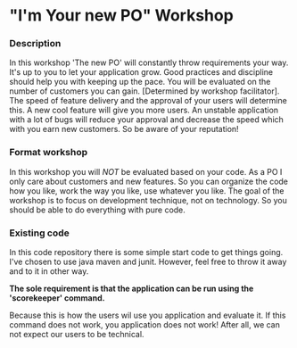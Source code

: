 # "I'm Your new PO" Workshop

### Description

In this workshop 'The new PO' will constantly throw requirements your way. It's up to you to let your application grow. Good practices and discipline should help you with keeping up the pace. You will be evaluated on the number of customers you can gain. [Determined by workshop facilitator]. The speed of feature delivery and the approval of your users will determine this. A new cool feature will give you more users. An unstable application with a lot of bugs will reduce
your approval and decrease the speed which with you earn new customers. So be aware of your reputation!

### Format workshop

In this workshop you will *NOT* be evaluated based on your code. As a PO I only care about customers and new features. So you can organize the code how you like, work the way you like, use whatever you like. The goal of the workshop is to focus on development technique, not on technology. So you should be able to do everything with pure code.

### Existing code

In this code repository there is some simple start code to get things going. I've chosen to use java maven and junit. However, feel free to throw it away and to it in other way.

**The sole requirement is that the application can be run using the 'scorekeeper' command.**

Because this is how the users wil use you application and evaluate it. If this command does not work, you application does not work! After all, we can not expect our users to be technical.

